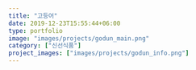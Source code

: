 ```yaml
---
title: "고등어"
date: 2019-12-23T15:55:44+06:00
type: portfolio
image: "images/projects/godun_main.png"
category: ["신선식품"]
project_images: ["images/projects/godun_info.png"]
---
```



